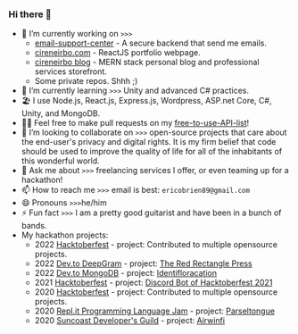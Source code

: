 ### Hi there 👋


- 🔭 I’m currently working on `>>>` 
    - [email-support-center](https://github.com/cireneirbo/email-support-center) - A secure backend that send me emails.
    - [cireneirbo.com](https://github.com/cireneirbo/cireneirbo.com) - ReactJS portfolio webpage.
    - [cireneirbo blog]() - MERN stack personal blog and professional services storefront.
    - Some private repos. Shhh ;)
- 🌱 I’m currently learning `>>>` Unity and advanced C# practices.
- 🏖️ I use Node.js, React.js, Express.js, Wordpress, ASP.net Core, C#, Unity, and MongoDB.
- 🐱‍🏍 Feel free to make pull requests on my [free-to-use-API-list](https://github.com/cireneirbo/free-to-use-API-list)!
- 👯 I’m looking to collaborate on `>>>` open-source projects that care about the end-user's privacy and digital rights. It is my firm belief that code should be used to improve the quality of life for all of the inhabitants of this wonderful world.
- 💬 Ask me about `>>>` freelancing services I offer, or even teaming up for a hackathon!
- 📫 How to reach me `>>>` email is best: `ericobrien89@gmail.com`
- 😄 Pronouns `>>>`he/him
- ⚡ Fun fact `>>>` I am a pretty good guitarist and have been in a bunch of bands.
- My hackathon projects:
    - 2022 [Hacktoberfest](https://www.digitalocean.com/blog/hacktoberfest-2022-recap) - project: Contributed to multiple opensource projects.
    - 2022 [Dev.to DeepGram](https://developers.deepgram.com/events/dev-to-hackathon-2022/) - project: [The Red Rectangle Press](https://github.com/cireneirbo/the-red-rectangle-press)
    - 2022 [Dev.to MongoDB](https://dev.to/devteam/announcing-the-mongodb-atlas-hackathon-on-dev-4b6m) - project: [Identifloracation](https://github.com/cireneirbo/identi-flora-cation)
    - 2021 [Hacktoberfest](https://www.digitalocean.com/blog/hacktoberfest-is-back-2021) - project: [Discord Bot of Hacktoberfest 2021](https://github.com/cireneirbo/discord-bot-of-hacktoberfest-2021)
    - 2020 [Hacktoberfest](https://www.digitalocean.com/blog/announcing-hacktoberfest-2020) - project: Contributed to multiple opensource projects.
    - 2020 [Repl.it Programming Language Jam](https://replit.com/talk/announcements/Programming-Language-Jam-Let-the-hacking-begin/49105) - project: [Parseltongue](https://github.com/cireneirbo/parseltongue)
    - 2020 [Suncoast Developer's Guild](https://hack.suncoast.io/) - project: [Airwinfi](https://github.com/cireneirbo/airwinfi)
